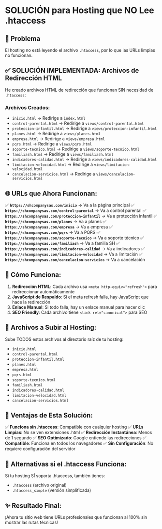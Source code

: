 # SOLUCIÓN para Hosting que NO Lee .htaccess

## 🚨 Problema
El hosting no está leyendo el archivo `.htaccess`, por lo que las URLs limpias no funcionan.

## ✅ SOLUCIÓN IMPLEMENTADA: Archivos de Redirección HTML

He creado archivos HTML de redirección que funcionan SIN necesidad de `.htaccess`:

### Archivos Creados:
- `inicio.html` → Redirige a `index.html`
- `control-parental.html` → Redirige a `views/control-parental.html`
- `proteccion-infantil.html` → Redirige a `views/proteccion-infantil.html`
- `planes.html` → Redirige a `views/planes.html`
- `empresa.html` → Redirige a `views/empresa.html`
- `pqrs.html` → Redirige a `views/pqrs.html`
- `soporte-tecnico.html` → Redirige a `views/soporte-tecnico.html`
- `familiash.html` → Redirige a `views/familiash.html`
- `indicadores-calidad.html` → Redirige a `views/indicadores-calidad.html`
- `limitacion-velocidad.html` → Redirige a `views/limitacion-velocidad.html`
- `cancelacion-servicios.html` → Redirige a `views/cancelacion-servicios.html`

## 🌐 URLs que Ahora Funcionan:

✅ **`https://shcompanysas.com/inicio`** → Va a la página principal
✅ **`https://shcompanysas.com/control-parental`** → Va a control parental
✅ **`https://shcompanysas.com/proteccion-infantil`** → Va a protección infantil
✅ **`https://shcompanysas.com/planes`** → Va a planes
✅ **`https://shcompanysas.com/empresa`** → Va a empresa
✅ **`https://shcompanysas.com/pqrs`** → Va a PQRS
✅ **`https://shcompanysas.com/soporte-tecnico`** → Va a soporte técnico
✅ **`https://shcompanysas.com/familiash`** → Va a familia SH
✅ **`https://shcompanysas.com/indicadores-calidad`** → Va a indicadores
✅ **`https://shcompanysas.com/limitacion-velocidad`** → Va a limitación
✅ **`https://shcompanysas.com/cancelacion-servicios`** → Va a cancelación

## 🔧 Cómo Funciona:

1. **Redirección HTML**: Cada archivo usa `<meta http-equiv="refresh">` para redireccionar automáticamente
2. **JavaScript de Respaldo**: Si el meta refresh falla, hay JavaScript que hace la redirección
3. **Enlace Manual**: Si todo falla, hay un enlace manual para hacer clic
4. **SEO Friendly**: Cada archivo tiene `<link rel="canonical">` para SEO

## 📂 Archivos a Subir al Hosting:

Sube TODOS estos archivos al directorio raíz de tu hosting:
- `inicio.html`
- `control-parental.html`
- `proteccion-infantil.html`
- `planes.html`
- `empresa.html`
- `pqrs.html`
- `soporte-tecnico.html`
- `familiash.html`
- `indicadores-calidad.html`
- `limitacion-velocidad.html`
- `cancelacion-servicios.html`

## 🎯 Ventajas de Esta Solución:

✅ **Funciona sin .htaccess**: Compatible con cualquier hosting
✅ **URLs Limpias**: No se ven extensiones .html
✅ **Redirección Instantánea**: Menos de 1 segundo
✅ **SEO Optimizado**: Google entiende las redirecciones
✅ **Compatible**: Funciona en todos los navegadores
✅ **Sin Configuración**: No requiere configuración del servidor

## 🔄 Alternativas si el .htaccess Funciona:

Si tu hosting SÍ soporta .htaccess, también tienes:
- `.htaccess` (archivo original)
- `.htaccess_simple` (versión simplificada)

## ✨ Resultado Final:

¡Ahora tu sitio web tiene URLs profesionales que funcionan al 100% sin mostrar las rutas técnicas!
